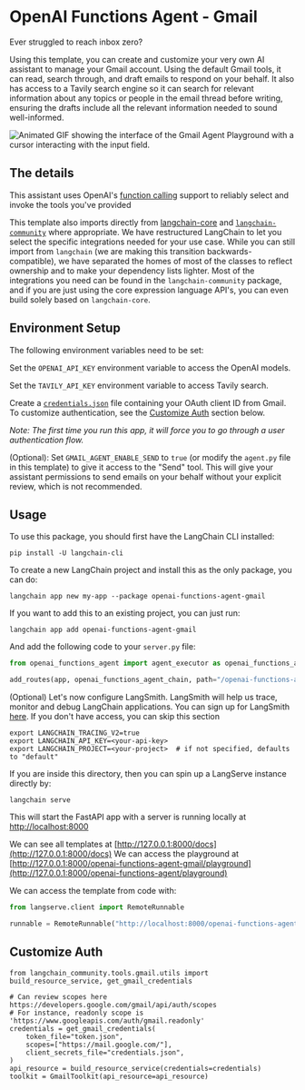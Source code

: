 # OpenAI Functions Agent - Gmail

Ever struggled to reach inbox zero?

Using this template, you can create and customize your very own AI assistant to manage your Gmail account. Using the default Gmail tools, it can read, search through, and draft emails to respond on your behalf. It also has access to a Tavily search engine so it can search for relevant information about any topics or people in the email thread before writing, ensuring the drafts include all the relevant information needed to sound well-informed.

![Animated GIF showing the interface of the Gmail Agent Playground with a cursor interacting with the input field.](./static/gmail-agent-playground.gif "Gmail Agent Playground Interface")

## The details

This assistant uses OpenAI's [function calling](https://python.langchain.com/docs/modules/chains/how_to/openai_functions) support to reliably select and invoke the tools you've provided

This template also imports directly from [langchain-core](https://pypi.org/project/langchain-core/) and [`langchain-community`](https://pypi.org/project/langchain-community/) where appropriate. We have restructured LangChain to let you select the specific integrations needed for your use case. While you can still import from `langchain` (we are making this transition backwards-compatible), we have separated the homes of most of the classes to reflect ownership and to make your dependency lists lighter. Most of the integrations you need can be found in the `langchain-community` package, and if you are just using the core expression language API's, you can even build solely based on `langchain-core`.

## Environment Setup

The following environment variables need to be set:

Set the `OPENAI_API_KEY` environment variable to access the OpenAI models.

Set the `TAVILY_API_KEY` environment variable to access Tavily search.

Create a [`credentials.json`](https://developers.google.com/gmail/api/quickstart/python#authorize_credentials_for_a_desktop_application) file containing your OAuth client ID from Gmail. To customize authentication, see the [Customize Auth](#customize-auth) section below.

_*Note:* The first time you run this app, it will force you to go through a user authentication flow._

(Optional): Set `GMAIL_AGENT_ENABLE_SEND` to `true` (or modify the `agent.py` file in this template) to give it access to the "Send" tool. This will give your assistant permissions to send emails on your behalf without your explicit review, which is not recommended.

## Usage

To use this package, you should first have the LangChain CLI installed:

```shell
pip install -U langchain-cli
```

To create a new LangChain project and install this as the only package, you can do:

```shell
langchain app new my-app --package openai-functions-agent-gmail
```

If you want to add this to an existing project, you can just run:

```shell
langchain app add openai-functions-agent-gmail
```

And add the following code to your `server.py` file:

```python
from openai_functions_agent import agent_executor as openai_functions_agent_chain

add_routes(app, openai_functions_agent_chain, path="/openai-functions-agent-gmail")
```

(Optional) Let's now configure LangSmith.
LangSmith will help us trace, monitor and debug LangChain applications.
You can sign up for LangSmith [here](https://smith.langchain.com/).
If you don't have access, you can skip this section

```shell
export LANGCHAIN_TRACING_V2=true
export LANGCHAIN_API_KEY=<your-api-key>
export LANGCHAIN_PROJECT=<your-project>  # if not specified, defaults to "default"
```

If you are inside this directory, then you can spin up a LangServe instance directly by:

```shell
langchain serve
```

This will start the FastAPI app with a server is running locally at
[http://localhost:8000](http://localhost:8000)

We can see all templates at [http://127.0.0.1:8000/docs](http://127.0.0.1:8000/docs)
We can access the playground at [http://127.0.0.1:8000/openai-functions-agent-gmail/playground](http://127.0.0.1:8000/openai-functions-agent/playground)

We can access the template from code with:

```python
from langserve.client import RemoteRunnable

runnable = RemoteRunnable("http://localhost:8000/openai-functions-agent-gmail")
```

## Customize Auth

```
from langchain_community.tools.gmail.utils import build_resource_service, get_gmail_credentials

# Can review scopes here https://developers.google.com/gmail/api/auth/scopes
# For instance, readonly scope is 'https://www.googleapis.com/auth/gmail.readonly'
credentials = get_gmail_credentials(
    token_file="token.json",
    scopes=["https://mail.google.com/"],
    client_secrets_file="credentials.json",
)
api_resource = build_resource_service(credentials=credentials)
toolkit = GmailToolkit(api_resource=api_resource)
```
